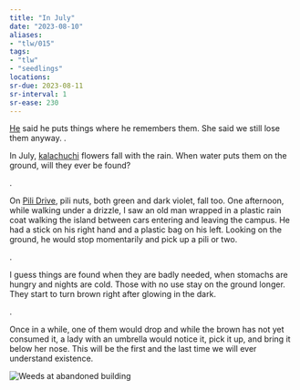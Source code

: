 ```yaml
---
title: "In July"
date: "2023-08-10"
aliases:
- "tlw/015"
tags:
- "tlw"
- "seedlings"
locations:
sr-due: 2023-08-11
sr-interval: 1
sr-ease: 230
---
```


[He](geo:14.166446249410958,121.24214673531245) said he puts things where he remembers them. She said we still lose them anyway.
.

In July, [kalachuchi](geo:14.16490582216877,121.24431097414347) flowers fall with the rain. When water puts them on the ground, will they ever be found?

.

On [Pili Drive](geo:14.161621492972802,121.24731550924481), pili nuts, both green and dark violet, fall too. One afternoon, while walking under a drizzle, I saw an old man wrapped in a plastic rain coat walking the island between cars entering and leaving the campus. He had a stick on his right hand and a plastic bag on his left. Looking on the ground, he would stop momentarily and pick up a pili or two.

.

I guess things are found when they are badly needed, when stomachs are hungry and nights are cold. Those with no use stay on the ground longer. They start to turn brown right after glowing in the dark.

.

Once in a while, one of them would drop and while the brown has not yet consumed it, a lady with an umbrella would notice it, pick it up, and bring it below her nose. This will be the first and the last time we will ever understand existence.

![Weeds at abandoned building](vignettes/images/ymca-weeds.jpg)